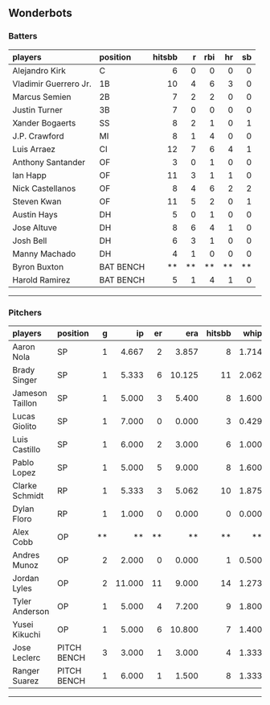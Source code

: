 ## Wonderbots

### Batters

 
|players               |position  | hitsbb|  r| rbi| hr| sb| 
|:---------------------|:---------|------:|--:|---:|--:|--:| 
|Alejandro Kirk        |C         |      6|  0|   0|  0|  0| 
|Vladimir Guerrero Jr. |1B        |     10|  4|   6|  3|  0| 
|Marcus Semien         |2B        |      7|  2|   2|  0|  0| 
|Justin Turner         |3B        |      7|  0|   0|  0|  0| 
|Xander Bogaerts       |SS        |      8|  2|   1|  0|  1| 
|J.P. Crawford         |MI        |      8|  1|   4|  0|  0| 
|Luis Arraez           |CI        |     12|  7|   6|  4|  1| 
|Anthony Santander     |OF        |      3|  0|   1|  0|  0| 
|Ian Happ              |OF        |     11|  3|   1|  1|  0| 
|Nick Castellanos      |OF        |      8|  4|   6|  2|  2| 
|Steven Kwan           |OF        |     11|  5|   2|  0|  1| 
|Austin Hays           |DH        |      5|  0|   1|  0|  0| 
|Jose Altuve           |DH        |      8|  6|   4|  1|  0| 
|Josh Bell             |DH        |      6|  3|   1|  0|  0| 
|Manny Machado         |DH        |      4|  1|   0|  0|  0| 
|Byron Buxton          |BAT BENCH |     **| **|  **| **| **| 
|Harold Ramirez        |BAT BENCH |      5|  1|   4|  1|  0| 


* * *

### Pitchers

 
|players         |position    |  g|     ip| er|    era| hitsbb|  whip| so|  w| sv| 
|:---------------|:-----------|--:|------:|--:|------:|------:|-----:|--:|--:|--:| 
|Aaron Nola      |SP          |  1|  4.667|  2|  3.857|      8| 1.714|  1|  0|  0| 
|Brady Singer    |SP          |  1|  5.333|  6| 10.125|     11| 2.062|  2|  0|  0| 
|Jameson Taillon |SP          |  1|  5.000|  3|  5.400|      8| 1.600|  5|  0|  0| 
|Lucas Giolito   |SP          |  1|  7.000|  0|  0.000|      3| 0.429| 12|  1|  0| 
|Luis Castillo   |SP          |  1|  6.000|  2|  3.000|      6| 1.000|  8|  1|  0| 
|Pablo Lopez     |SP          |  1|  5.000|  5|  9.000|      8| 1.600|  8|  0|  0| 
|Clarke Schmidt  |RP          |  1|  5.333|  3|  5.062|     10| 1.875|  3|  0|  0| 
|Dylan Floro     |RP          |  1|  1.000|  0|  0.000|      0| 0.000|  0|  0|  0| 
|Alex Cobb       |OP          | **|     **| **|     **|     **|    **| **| **| **| 
|Andres Munoz    |OP          |  2|  2.000|  0|  0.000|      1| 0.500|  4|  0|  1| 
|Jordan Lyles    |OP          |  2| 11.000| 11|  9.000|     14| 1.273|  9|  0|  0| 
|Tyler Anderson  |OP          |  1|  5.000|  4|  7.200|      9| 1.800|  7|  0|  0| 
|Yusei Kikuchi   |OP          |  1|  5.000|  6| 10.800|      7| 1.400|  3|  0|  0| 
|Jose Leclerc    |PITCH BENCH |  3|  3.000|  1|  3.000|      4| 1.333|  4|  0|  0| 
|Ranger Suarez   |PITCH BENCH |  1|  6.000|  1|  1.500|      8| 1.333|  5|  1|  0| 


* * *


